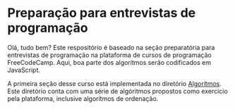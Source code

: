 # Preparação para entrevistas de programação


Olá, tudo bem? Este respositório é baseado na seção preparatória para entrevistas de programação na plataforma de cursos de programação FreeCodeCamp. Aqui, boa parte dos algorítmos serão codificados em JavaScript. 

A primeira seção desse curso está implementada no diretório [Algorítmos](./JavaScript/Algor%C3%ADtmos/). Este diretório conta com uma série de algóritmos propostos como exercicio pela plataforma, inclusive algorítmos de ordenação.


